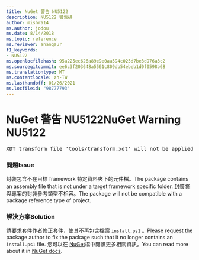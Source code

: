 ```yaml
---
title: NuGet 警告 NU5122
description: NU5122 警告碼
author: mishra14
ms.author: jodou
ms.date: 8/14/2018
ms.topic: reference
ms.reviewer: anangaur
f1_keywords:
- NU5122
ms.openlocfilehash: 95a225ec626a89e9e0aa594c025d7be3d976a3c2
ms.sourcegitcommit: ee6c3f203648a5561c809db54ebeb1d0f0598b68
ms.translationtype: MT
ms.contentlocale: zh-TW
ms.lasthandoff: 01/26/2021
ms.locfileid: "98777793"
---
```

# <a name="nuget-warning-nu5122"></a><span data-ttu-id="f4637-103">NuGet 警告 NU5122</span><span class="sxs-lookup"><span data-stu-id="f4637-103">NuGet Warning NU5122</span></span>
<pre>XDT transform file 'tools/transform.xdt' will not be applied when the package is installed after the migration.</pre>

### <a name="issue"></a><span data-ttu-id="f4637-104">問題</span><span class="sxs-lookup"><span data-stu-id="f4637-104">Issue</span></span>

<span data-ttu-id="f4637-105">封裝包含不在目標 framework 特定資料夾下的元件檔。</span><span class="sxs-lookup"><span data-stu-id="f4637-105">The package contains an assembly file that is not under a target framework specific folder.</span></span> <span data-ttu-id="f4637-106">封裝將與專案的封裝參考類型不相容。</span><span class="sxs-lookup"><span data-stu-id="f4637-106">The package will not be compatible with a package reference type of project.</span></span>


### <a name="solution"></a><span data-ttu-id="f4637-107">解決方案</span><span class="sxs-lookup"><span data-stu-id="f4637-107">Solution</span></span>

<span data-ttu-id="f4637-108">請要求套件作者修正套件，使其不再包含檔案 `install.ps1` 。</span><span class="sxs-lookup"><span data-stu-id="f4637-108">Please request the package author to fix the package such that it no longer contains an `install.ps1` file.</span></span> <span data-ttu-id="f4637-109">您可以在 [NuGet](../../consume-packages/migrate-packages-config-to-package-reference.md)檔中閱讀更多相關資訊。</span><span class="sxs-lookup"><span data-stu-id="f4637-109">You can read more about it in [NuGet docs](../../consume-packages/migrate-packages-config-to-package-reference.md).</span></span>
